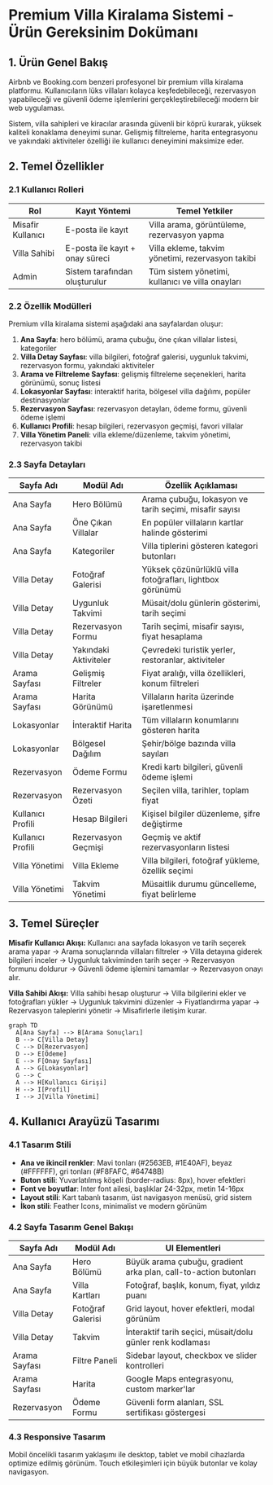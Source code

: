 # Premium Villa Kiralama Sistemi - Ürün Gereksinim Dokümanı

## 1. Ürün Genel Bakış
Airbnb ve Booking.com benzeri profesyonel bir premium villa kiralama platformu. Kullanıcıların lüks villaları kolayca keşfedebileceği, rezervasyon yapabileceği ve güvenli ödeme işlemlerini gerçekleştirebileceği modern bir web uygulaması.

Sistem, villa sahipleri ve kiracılar arasında güvenli bir köprü kurarak, yüksek kaliteli konaklama deneyimi sunar. Gelişmiş filtreleme, harita entegrasyonu ve yakındaki aktiviteler özelliği ile kullanıcı deneyimini maksimize eder.

## 2. Temel Özellikler

### 2.1 Kullanıcı Rolleri
| Rol | Kayıt Yöntemi | Temel Yetkiler |
|-----|---------------|----------------|
| Misafir Kullanıcı | E-posta ile kayıt | Villa arama, görüntüleme, rezervasyon yapma |
| Villa Sahibi | E-posta ile kayıt + onay süreci | Villa ekleme, takvim yönetimi, rezervasyon takibi |
| Admin | Sistem tarafından oluşturulur | Tüm sistem yönetimi, kullanıcı ve villa onayları |

### 2.2 Özellik Modülleri
Premium villa kiralama sistemi aşağıdaki ana sayfalardan oluşur:
1. **Ana Sayfa**: hero bölümü, arama çubuğu, öne çıkan villalar listesi, kategoriler
2. **Villa Detay Sayfası**: villa bilgileri, fotoğraf galerisi, uygunluk takvimi, rezervasyon formu, yakındaki aktiviteler
3. **Arama ve Filtreleme Sayfası**: gelişmiş filtreleme seçenekleri, harita görünümü, sonuç listesi
4. **Lokasyonlar Sayfası**: interaktif harita, bölgesel villa dağılımı, popüler destinasyonlar
5. **Rezervasyon Sayfası**: rezervasyon detayları, ödeme formu, güvenli ödeme işlemi
6. **Kullanıcı Profili**: hesap bilgileri, rezervasyon geçmişi, favori villalar
7. **Villa Yönetim Paneli**: villa ekleme/düzenleme, takvim yönetimi, rezervasyon takibi

### 2.3 Sayfa Detayları
| Sayfa Adı | Modül Adı | Özellik Açıklaması |
|-----------|-----------|--------------------|
| Ana Sayfa | Hero Bölümü | Arama çubuğu, lokasyon ve tarih seçimi, misafir sayısı |
| Ana Sayfa | Öne Çıkan Villalar | En popüler villaların kartlar halinde gösterimi |
| Ana Sayfa | Kategoriler | Villa tiplerini gösteren kategori butonları |
| Villa Detay | Fotoğraf Galerisi | Yüksek çözünürlüklü villa fotoğrafları, lightbox görünümü |
| Villa Detay | Uygunluk Takvimi | Müsait/dolu günlerin gösterimi, tarih seçimi |
| Villa Detay | Rezervasyon Formu | Tarih seçimi, misafir sayısı, fiyat hesaplama |
| Villa Detay | Yakındaki Aktiviteler | Çevredeki turistik yerler, restoranlar, aktiviteler |
| Arama Sayfası | Gelişmiş Filtreler | Fiyat aralığı, villa özellikleri, konum filtreleri |
| Arama Sayfası | Harita Görünümü | Villaların harita üzerinde işaretlenmesi |
| Lokasyonlar | İnteraktif Harita | Tüm villaların konumlarını gösteren harita |
| Lokasyonlar | Bölgesel Dağılım | Şehir/bölge bazında villa sayıları |
| Rezervasyon | Ödeme Formu | Kredi kartı bilgileri, güvenli ödeme işlemi |
| Rezervasyon | Rezervasyon Özeti | Seçilen villa, tarihler, toplam fiyat |
| Kullanıcı Profili | Hesap Bilgileri | Kişisel bilgiler düzenleme, şifre değiştirme |
| Kullanıcı Profili | Rezervasyon Geçmişi | Geçmiş ve aktif rezervasyonların listesi |
| Villa Yönetimi | Villa Ekleme | Villa bilgileri, fotoğraf yükleme, özellik seçimi |
| Villa Yönetimi | Takvim Yönetimi | Müsaitlik durumu güncelleme, fiyat belirleme |

## 3. Temel Süreçler

**Misafir Kullanıcı Akışı:**
Kullanıcı ana sayfada lokasyon ve tarih seçerek arama yapar → Arama sonuçlarında villaları filtreler → Villa detayına giderek bilgileri inceler → Uygunluk takviminden tarih seçer → Rezervasyon formunu doldurur → Güvenli ödeme işlemini tamamlar → Rezervasyon onayı alır.

**Villa Sahibi Akışı:**
Villa sahibi hesap oluşturur → Villa bilgilerini ekler ve fotoğrafları yükler → Uygunluk takvimini düzenler → Fiyatlandırma yapar → Rezervasyon taleplerini yönetir → Misafirlerle iletişim kurar.

```mermaid
graph TD
  A[Ana Sayfa] --> B[Arama Sonuçları]
  B --> C[Villa Detay]
  C --> D[Rezervasyon]
  D --> E[Ödeme]
  E --> F[Onay Sayfası]
  A --> G[Lokasyonlar]
  G --> C
  A --> H[Kullanıcı Girişi]
  H --> I[Profil]
  I --> J[Villa Yönetimi]
```

## 4. Kullanıcı Arayüzü Tasarımı

### 4.1 Tasarım Stili
- **Ana ve ikincil renkler**: Mavi tonları (#2563EB, #1E40AF), beyaz (#FFFFFF), gri tonları (#F8FAFC, #64748B)
- **Buton stili**: Yuvarlatılmış köşeli (border-radius: 8px), hover efektleri
- **Font ve boyutlar**: Inter font ailesi, başlıklar 24-32px, metin 14-16px
- **Layout stili**: Kart tabanlı tasarım, üst navigasyon menüsü, grid sistem
- **İkon stili**: Feather Icons, minimalist ve modern görünüm

### 4.2 Sayfa Tasarım Genel Bakışı

| Sayfa Adı | Modül Adı | UI Elementleri |
|-----------|-----------|----------------|
| Ana Sayfa | Hero Bölümü | Büyük arama çubuğu, gradient arka plan, call-to-action butonları |
| Ana Sayfa | Villa Kartları | Fotoğraf, başlık, konum, fiyat, yıldız puanı |
| Villa Detay | Fotoğraf Galerisi | Grid layout, hover efektleri, modal görünüm |
| Villa Detay | Takvim | İnteraktif tarih seçici, müsait/dolu günler renk kodlaması |
| Arama Sayfası | Filtre Paneli | Sidebar layout, checkbox ve slider kontrolleri |
| Arama Sayfası | Harita | Google Maps entegrasyonu, custom marker'lar |
| Rezervasyon | Ödeme Formu | Güvenli form alanları, SSL sertifikası göstergesi |

### 4.3 Responsive Tasarım
Mobil öncelikli tasarım yaklaşımı ile desktop, tablet ve mobil cihazlarda optimize edilmiş görünüm. Touch etkileşimleri için büyük butonlar ve kolay navigasyon.